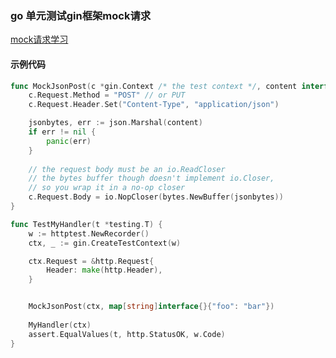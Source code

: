 ### go 单元测试gin框架mock请求
[mock请求学习](https://stackoverflow.com/questions/57733801/how-to-set-mock-gin-context-for-bindjson/67034058#67034058)

#### 示例代码
```go
func MockJsonPost(c *gin.Context /* the test context */, content interface{}) {
    c.Request.Method = "POST" // or PUT
    c.Request.Header.Set("Content-Type", "application/json")

    jsonbytes, err := json.Marshal(content)
    if err != nil {
        panic(err)
    }
    
    // the request body must be an io.ReadCloser
    // the bytes buffer though doesn't implement io.Closer,
    // so you wrap it in a no-op closer
    c.Request.Body = io.NopCloser(bytes.NewBuffer(jsonbytes))
}
```
```go
func TestMyHandler(t *testing.T) {
    w := httptest.NewRecorder()
    ctx, _ := gin.CreateTestContext(w) 

    ctx.Request = &http.Request{
        Header: make(http.Header),
    }


    MockJsonPost(ctx, map[string]interface{}{"foo": "bar"})
    
    MyHandler(ctx)
    assert.EqualValues(t, http.StatusOK, w.Code)
} 
```